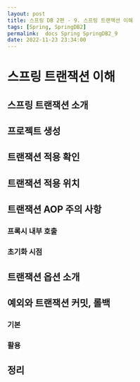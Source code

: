 ```yaml
---
layout: post
title: 스프링 DB 2편 - 9. 스프링 트랜잭션 이해
tags: [Spring, SpringDB2]
permalink:  docs Spring SpringDB2_9
date: 2022-11-23 23:34:00
---
```

# 스프링 트랜잭션 이해
## 스프링 트랜잭션 소개
## 프로젝트 생성
## 트랜잭션 적용 확인
## 트랜잭션 적용 위치
## 트랜잭션 AOP 주의 사항
### 프록시 내부 호출
### 초기화 시점
## 트랜잭션 옵션 소개
## 예외와 트랜잭션 커밋, 롤백 
### 기본
### 활용
## 정리